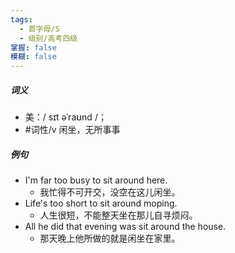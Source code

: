 ```yaml
---
tags:
  - 首字母/S
  - 级别/高考四级
掌握: false
模糊: false
---
```

##### 词义
- 美：/ sɪt əˈraʊnd /；
- #词性/v  闲坐，无所事事
##### 例句
- I'm far too busy to sit around here.
	- 我忙得不可开交，没空在这儿闲坐。
- Life's too short to sit around moping.
	- 人生很短，不能整天坐在那儿自寻烦闷。
- All he did that evening was sit around the house.
	- 那天晚上他所做的就是闲坐在家里。
